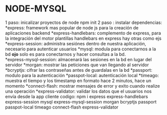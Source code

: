 # NODE-MYSQL
1 paso: inicalizar proyectos de node
npm init
2 paso : instalar dependencias:
*express: framework mas popular de node js para la creación de aplicaciones backend
*express-handlebars: complemento de express, para la integración del motor plantillas handlebars en express hay otras como ejs
*express-session: administra sesiónes dentro de nuestra aplicación, necesario para autenticar usuarios
*mysql: modula para conectarnos a la bd **ojo** solo es para conectarnos y hacer consultas a la bd.  
*express-mysql-session: almacenará las sesiones en la bd en lugar del servidor
*morgan: mostrar las peticiones que van llegando al servidor
*bcryptjs: cifrar las contraseñas antes de guardalas en la bd
*passport: modulo para la autenticación 
*passpot-local: autenticación local
*timeago: muestra el tiempo y los timestamp en formato hace 2 minutos, hace un momento
*connect-flash: mostrar mensajes de error y exito cuando realize una operación
*express-validator: validar los datos que el usuarios nos envía desde la app cliente
codigo:
npm i express express-handlebars express-session mysql express-mysql-session morgan bcryptjs passport passpot-local timeago connect-flash express-validator
